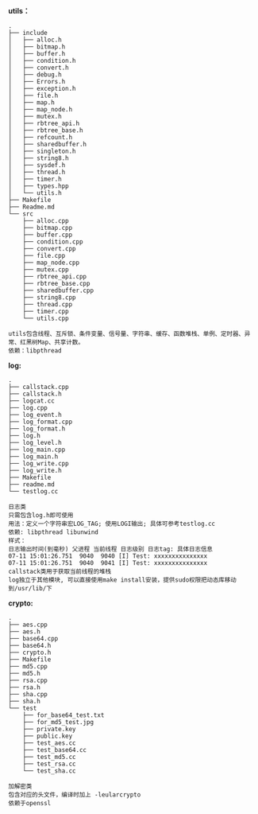 **utils：**

    .
    ├── include
    │   ├── alloc.h
    │   ├── bitmap.h
    │   ├── buffer.h
    │   ├── condition.h
    │   ├── convert.h
    │   ├── debug.h
    │   ├── Errors.h
    │   ├── exception.h
    │   ├── file.h
    │   ├── map.h
    │   ├── map_node.h
    │   ├── mutex.h
    │   ├── rbtree_api.h
    │   ├── rbtree_base.h
    │   ├── refcount.h
    │   ├── sharedbuffer.h
    │   ├── singleton.h
    │   ├── string8.h
    │   ├── sysdef.h
    │   ├── thread.h
    │   ├── timer.h
    │   ├── types.hpp
    │   └── utils.h
    ├── Makefile
    ├── Readme.md
    └── src
        ├── alloc.cpp
        ├── bitmap.cpp
        ├── buffer.cpp
        ├── condition.cpp
        ├── convert.cpp
        ├── file.cpp
        ├── map_node.cpp
        ├── mutex.cpp
        ├── rbtree_api.cpp
        ├── rbtree_base.cpp
        ├── sharedbuffer.cpp
        ├── string8.cpp
        ├── thread.cpp
        ├── timer.cpp
        └── utils.cpp
    
    utils包含线程、互斥锁、条件变量、信号量、字符串、缓存、函数堆栈、单例、定时器、异常、红黑树Map、共享计数。
    依赖：libpthread

**log:**

    .
    ├── callstack.cpp
    ├── callstack.h
    ├── logcat.cc
    ├── log.cpp
    ├── log_event.h
    ├── log_format.cpp
    ├── log_format.h
    ├── log.h
    ├── log_level.h
    ├── log_main.cpp
    ├── log_main.h
    ├── log_write.cpp
    ├── log_write.h
    ├── Makefile
    ├── readme.md
    └── testlog.cc

    日志类
    只需包含log.h即可使用
    用法：定义一个字符串宏LOG_TAG; 使用LOGI输出; 具体可参考testlog.cc
    依赖: libpthread libunwind
    样式：
    日志输出时间(到毫秒) 父进程 当前线程 日志级别 日志tag: 具体日志信息
    07-11 15:01:26.751  9040  9040 [I] Test: xxxxxxxxxxxxxxx
    07-11 15:01:26.751  9040  9041 [I] Test: xxxxxxxxxxxxxxx
    callstack类用于获取当前线程的堆栈
    log独立于其他模块, 可以直接使用make install安装，提供sudo权限把动态库移动到/usr/lib/下

**crypto:**

    .
    ├── aes.cpp
    ├── aes.h
    ├── base64.cpp
    ├── base64.h
    ├── crypto.h
    ├── Makefile
    ├── md5.cpp
    ├── md5.h
    ├── rsa.cpp
    ├── rsa.h
    ├── sha.cpp
    ├── sha.h
    └── test
        ├── for_base64_test.txt
        ├── for_md5_test.jpg
        ├── private.key
        ├── public.key
        ├── test_aes.cc
        ├── test_base64.cc
        ├── test_md5.cc
        ├── test_rsa.cc
        └── test_sha.cc
    
    加解密类
    包含对应的头文件，编译时加上 -leularcrypto
    依赖于openssl
